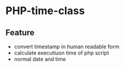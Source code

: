 # PHP-time-class
## Feature
 - convert timestamp in human readable form
 - calculate executiuon time of php script 
 - normal date and time
